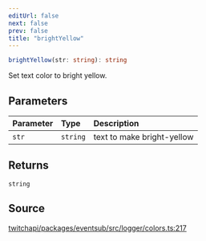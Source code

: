 ```yaml
---
editUrl: false
next: false
prev: false
title: "brightYellow"
---
```


```ts
brightYellow(str: string): string
```

Set text color to bright yellow.

## Parameters

| Parameter | Type | Description |
| :------ | :------ | :------ |
| `str` | `string` | text to make bright-yellow |

## Returns

`string`

## Source

[twitchapi/packages/eventsub/src/logger/colors.ts:217](https://github.com/pablornc/twitchapi//blob/3baa008ac8be1133cbb9253985d5d4cd48b4e780/packages/eventsub/src/logger/colors.ts#L217)
